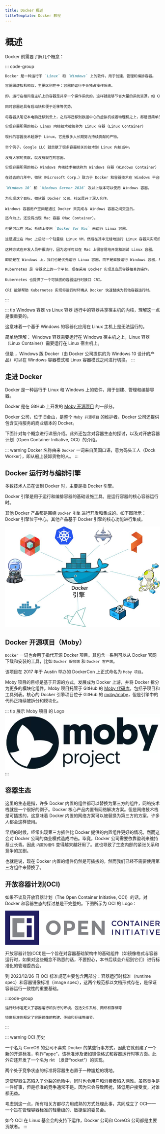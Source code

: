 ```yaml
---
title: Docker 概述
titleTemplate: Docker 教程
---
```


# 概述

Docker 前需要了解几个概念：

::: code-group

```md [Dokcer]
Docker 是一种运行于 `Linux` 和 `Windows` 上的软件，用于创建、管理和编排容器。
```

```md [容器]
容器跟虚拟机相似，主要区别在于：容器的运行不会独占操作系统。

即，运行在相同宿主机上的容器是共享一个操作系统的，这样就能够节省大量的系统资源，如 CPU、RAM 以及存储。

同时容器还具有启动快和便于迁移等优势。

将容器从笔记本电脑迁移到云上，之后再迁移到数据中心的虚拟机或者物理机之上，都是很简单的事情。
```

```md [Linux 容器]
实现容器所需的核心 Linux 内核技术被统称为 Linux 容器（Linux Container）

现代的容器技术起源于 Linux，它是很多人长期努力持续贡献的产物。

举个例子，Google LLC 就贡献了很多容器相关的技术到 Linux 内核当中。

没有大家的贡献，就没有现在的容器。
```

```md [Windows 容器]
实现容器所需的核心 Windows 内核技术被统称为 Windows 容器（Windows Container）

在过去的几年中，微软（Microsoft Corp.）致力于 Docker 和容器技术在 Windows 平台的发展。

`Windows 10` 和 `Windows Server 2016` 及以上版本可以使用 Windows 容器。

为实现这个目标，微软跟 Docker 公司、社区展开了深入合作。

Windows 容器用户空间是通过 Docker 来完成与 Windows 容器之间交互的。
```

```md [Mac 容器现状]
迄今为止，还没有出现 Mac 容器（Mac Container）。

但是可以在 Mac 系统上使用 `Docker for Mac` 来运行 Linux 容器。

这是通过在 Mac 上启动一个轻量级 Linux VM，然后在其中无缝地运行 Linux 容器来实现的。

这种方式在开发人员中很流行，因为这样可以在 Mac 上很容易地开发和测试 Linux 容器。

即使是在 Windows 上，我们也是优先运行 Linux 容器，而不是直接运行 Windows 容器，毕竟 Linux 容器才是最稳定和高效的容器技术
```

```md [Kubernetes]
Kubernetes 是 容器之上的一个平台，现在采用 Docker 实现其底层容器相关的操作。

Kubernetes 也提供了一个可插拔的容器运行时接口 CRI。

CRI 能够帮助 Kubernetes 实现将运行时环境从 Docker 快速替换为其他容器运行时。
```

:::

::: tip Windows 容器 vs Linux 容器
运行中的容器共享宿主机的内核，理解这一点是很重要的。

这意味着一个基于 Windows 的容器化应用在 Linux 主机上是无法运行的。

简单地理解： Windows 容器需要运行在 Windows 宿主机之上，Linux 容器（Linux Container）需要运行在 Linux 宿主机上。

但是 ，Windows 版 Docker（由 Docker 公司提供的为 Windows 10 设计的产品）可以在 Windows 容器模式和 Linux 容器模式之间进行切换。
:::

## 走进 Docker

Docker 是一种运行于 Linux 和 Windows 上的软件，用于创建、管理和编排容器。

Docker 是在 GitHub 上开发的 [Moby 开源项目](https://github.com/moby) 的一部分。

Docker 公司，位于旧金山，是整个 `Moby 开源项目` 的维护者。Docker 公司还提供包含支持服务的商业版本的 Docker。

下面针对每个概念进行详细介绍。此外还包含对容器生态的探讨，以及对开放容器计划（Open Container Initiative, OCI）的介绍。

::: warning Docker 名称由来
`Docker` 一词来自英国口语，意为码头工人（Dock Worker），即从船上装卸货物的人。
:::

## Docker 运行时与编排引擎

多数技术人员在谈到 Docker 时，主要是指 Docker 引擎。

Docker 引擎是用于运行和编排容器的基础设施工具。是运行容器的核心容器运行时。

其他 Docker 产品都是围绕 `Docker 引擎` 进行开发和集成的。如下图所示：Docker 引擎位于中心，其他产品基于 Docker 引擎的核心功能进行集成。

![docker产品结构示意图](/assets/docker/001.png "docker产品结构示意图")

## Docker 开源项目（Moby）

`Docker` 一词也会用于指代开源 Docker 项目。其包含一系列可以从 Docker 官网下载和安装的工具，比如 `Docker 服务端` 和 `Docker 客户端`。

该项目在 2017 年于 Austin 举办的 DockerCon 上正式命名为 `Moby 项目`。

Moby 项目的目标是基于开源的方式，发展成为 Docker 上游，并将 Docker 拆分为更多的模块化组件。Moby 项目托管于 GitHub 的 [Moby 代码库](https://github.com/moby)，包括子项目和工具列表。核心的 Docker 引擎项目位于 GitHub 的 [moby/moby](https://github.com/moby/moby)，但是引擎中的代码正持续被拆分和模块化。

::: tip 展示 Moby 项目 的 Logo
![Moby的Logo](/assets/docker/002.png "Moby的Logo")
:::

## 容器生态

这里的生态是指，许多 Docker 内置的组件都可以替换为第三方的组件，网络技术栈就是一个很好的例子。Docker 核心产品内置有网络解决方案。但是网络技术栈是可插拔的，这意味着 Docker 内置的网络方案可以被替换为第三方的方案。许多人都会这样使用。

早期的时候，经常出现第三方插件比 Docker 提供的内置组件更好的情况。然而这会对 Docker 公司的商业模式造成冲击。毕竟，Docker 公司需要依靠盈利来维持基业长青。因此 `内置的组件` 变得越来越好用了。这也导致了生态内部的紧张关系和竞争的加剧。

也就是说，现在 Docker 内置的组件仍然是可插拔的，然而我们已经不需要使用第三方组件来替换了。

## 开放容器计划(OCI)

如果不谈及开放容器计划（The Open Container Initiative, OCI）的话，对 Docker 和容器生态的探讨总是不完整的。下图所示为 OCI 的 Logo：

![OCI 的 Logo](/assets/docker/003.png "OCI 的 Logo")

开放容器计划(OCI)是一个旨在对容器基础架构中的基础组件（如镜像格式与容器运行时，如果对这些概念不熟悉的话，不要担心，本书后续会介绍到它们）进行标准化的管理委员会。

到 2023/12/26 日 OCI 标准规范主要包含两部分：容器运行时标准（runtime spec）和容器镜像标准（image spec），这两个规范都以文档形式存在，是保证容器运行一致性的重要基础。

:::code-group

```md [运行时标准]
运行时标准定义了容器运行和执行的环境，包括文件系统、网络和存储等
```

```md [镜像标准]
镜像标准则规定了容器镜像的构建、传输和存储等细节。
```

:::

::: warning OCI 历史

一个名为 CoreOS 的公司不喜欢 Docker 的某些行事方式，因此它就创建了一个新的开源标准，称作“appc”，该标准涉及诸如镜像格式和容器运行时等方面。此外它还开发了一个名为 rkt （发音“rocket”）的实现。

两个处于竞争状态的标准将容器生态置于一种尴尬的境地。

这使容器生态陷入了分裂的危险中，同时也令用户和消费者陷入两难。虽然竞争是一件好事，但是标准的竞争通常不是。因为它会导致困扰，降低用户接受度，对谁都无益。

考虑到这一点，所有相关方都尽力用成熟的方式处理此事，共同成立了 OCI——一个旨在管理容器标准的轻量级的、敏捷型的委员会。

如今 OCI 在 Linux 基金会的支持下运作，Docker 公司和 CoreOS 公司都是主要贡献者。
:::
